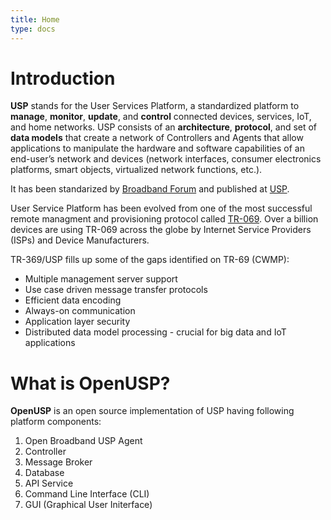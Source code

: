 ```yaml
---
title: Home
type: docs
---
```


# Introduction 

**USP** stands for the User Services Platform, a standardized platform to **manage**, **monitor**, **update**, and **control** connected devices, services, IoT, and home networks. USP consists of an **architecture**, **protocol**, and set of **data models** that create a network of Controllers and Agents that allow applications to manipulate the hardware and software capabilities of an end-user’s network and devices (network interfaces, consumer electronics platforms, smart objects, virtualized network functions, etc.).

It has been standarized by [Broadband Forum](https://www.broadband-forum.org/) and published at [USP](https://usp.technology).

User Service Platform has been evolved from one of the most successful remote managment and provisioning protocol called [TR-069](https://en.wikipedia.org/wiki/TR-069). Over a billion devices are using TR-069 across the globe by Internet Service Providers (ISPs) and Device Manufacturers.

TR-369/USP fills up some of the gaps identified on TR-69 (CWMP):

 - Multiple management server support
 - Use case driven message transfer protocols
 - Efficient data encoding
 - Always-on communication
 - Application layer security
 - Distributed data model processing - crucial for big data and IoT applications

# What is OpenUSP?

**OpenUSP** is an open source implementation of USP having following platform components:
1. Open Broadband USP Agent
2. Controller
3. Message Broker
4. Database
5. API Service
6. Command Line Interface (CLI)
7. GUI (Graphical User Initerface)
